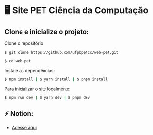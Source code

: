# 🖥️ Site PET Ciência da Computação

## Clone e inicialize o projeto:
Clone o repositório
```bash
$ git clone https://github.com/ufpbpetcc/web-pet.git
```
```bash
$ cd web-pet
```
Instale as dependências:
```bash
$ npm install | $ yarn install | $ pnpm install
```
Para inicializar o site localmente:
```bash
$ npm run dev | $ yarn dev | $ pnpm dev
```

## ⚡ Notion:
- [Acesse aqui](https://samanthadm37.notion.site/Site-PET-Computa-o-4e9a27715e1d40b489163ead93633507)